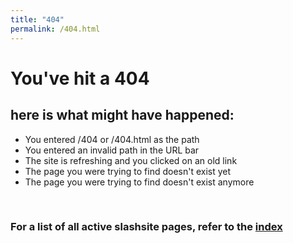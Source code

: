 ```yaml
---
title: "404"
permalink: /404.html
---
```


# You've hit a 404
## here is what might have happened:
- You entered /404 or /404.html as the path
- You entered an invalid path in the URL bar
- The site is refreshing and you clicked on an old link
- The page you were trying to find doesn't exist yet
- The page you were trying to find doesn't exist anymore
<br/>

### For a list of all active slashsite pages, refer to the [index](./siteindex.md)